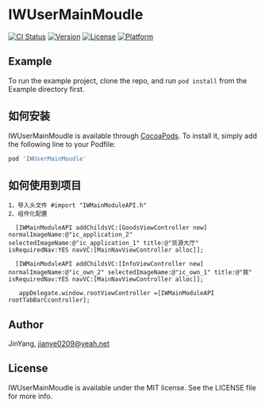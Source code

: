 # IWUserMainMoudle

[![CI Status](https://img.shields.io/travis/Hanssea/IWUserMainMoudle.svg?style=flat)](https://travis-ci.org/Hanssea/IWUserMainMoudle)
[![Version](https://img.shields.io/cocoapods/v/IWUserMainMoudle.svg?style=flat)](https://cocoapods.org/pods/IWUserMainMoudle)
[![License](https://img.shields.io/cocoapods/l/IWUserMainMoudle.svg?style=flat)](https://cocoapods.org/pods/IWUserMainMoudle)
[![Platform](https://img.shields.io/cocoapods/p/IWUserMainMoudle.svg?style=flat)](https://cocoapods.org/pods/IWUserMainMoudle)

## Example

To run the example project, clone the repo, and run `pod install` from the Example directory first.


## 如何安装

IWUserMainMoudle is available through [CocoaPods](https://cocoapods.org). To install
it, simply add the following line to your Podfile:

```ruby
pod 'IWUserMainMoudle'
```
## 如何使用到项目
```
1、导入头文件 #import "IWMainModuleAPI.h"
2、组件化配置

  [IWMainModuleAPI addChildsVC:[GoodsViewController new] normalImageName:@"ic_application_2" selectedImageName:@"ic_application_1" title:@"货源大厅" isRequiredNav:YES navVC:[MainNavViewController alloc]];
  
  [IWMainModuleAPI addChildsVC:[InfoViewController new] normalImageName:@"ic_own_2" selectedImageName:@"ic_own_1" title:@"我" isRequiredNav:YES navVC:[MainNavViewController alloc]];
  
   appDelegate.window.rootViewController =[IWMainModuleAPI rootTabBarCcontroller];
```


## Author

JinYang, jianye0209@yeah.net

## License

IWUserMainMoudle is available under the MIT license. See the LICENSE file for more info.
